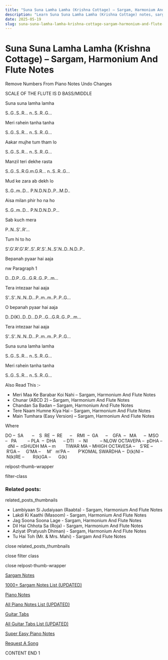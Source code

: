 ```yaml
---
title: "Suna Suna Lamha Lamha (Krishna Cottage) – Sargam, Harmonium And Flute Notes"
description: "Learn Suna Suna Lamha Lamha (Krishna Cottage) notes, sargam, harmonium notations and flute notes. Easy step-by-step tutorial for beginners."
date: 2025-05-19
slug: suna-suna-lamha-lamha-krishna-cottage-sargam-harmonium-and-flute-notes
---
```


# Suna Suna Lamha Lamha (Krishna Cottage) – Sargam, Harmonium And Flute Notes

Remove Numbers From Piano Notes
Undo Changes

SCALE OF THE FLUTE IS D BASS/MIDDLE

Suna suna lamha lamha

S..G..S..R… n..S..R..G…

Meri rahein tanha tanha

S..G..S..R… n..S..R..G…

Aakar mujhe tum tham lo

S..G..S..R… n..S..R..G…

Manzil teri dekhe rasta

S..G..S..R.G.m.G.R… n..S..R..G…

Mud ke zara ab dekh lo

S..G..m..D… P.N.D.N.D..P…M.D..

Aisa milan phir ho na ho

S..G..m..D… P.N.D.N.D..P…

Sab kuch mera

P..N..S’..R’…

Tum hi to ho

S’.G’.R’.G’.R’..S’..R’.S’..N..S’.N..D..N.D..P..

Bepanah pyaar hai aaja

nw Paragraph 1

D…D.P…G…G.R..G..P…m…

Tera intezaar hai aaja

S’..S’..N..N..D…P..m..m..P..P..G…

O bepanah pyaar hai aaja

D..D(K)..D..D…D.P…G…G.R..G..P…m…

Tera intezaar hai aaja

S’..S’..N..N..D…P..m..m..P..P..G…

Suna suna lamha lamha

S..G..S..R… n..S..R..G…

Meri rahein tanha tanha

S..G..S..R… n..S..R..G…

Also Read This :-

* Meri Maa Ke Barabar Koi Nahi – Sargam, Harmonium And Flute Notes
* Chunar (ABCD 2) – Sargam, Harmonium And Flute Notes
* Chandan Sa Badan – Sargam, Harmonium And Flute Notes
* Tere Naam Humne Kiya Hai – Sargam, Harmonium And Flute Notes
* Main Tumhara (Easy Version) – Sargam, Harmonium And Flute Notes

Where

DO –  SA       –    S  RE  –  RE      –    RMI  –  GA      –    GFA  –   MA      –  MSO  –   PA         – PLA  –  DHA      – DTI    –  NI          – NLOW OCTAVEPA –  pDHA –  dNI –  nSHUDH MA – m        TIWAR MA – MHIGH OCTAVESA –    S’RE –     R’GA –     G’MA –     M’   m’PA –       P’KOMAL SWARDHA –  D(k)NI –       N(k)RE –       R(k)GA –      G(k)

relpost-thumb-wrapper

filter-class

### Related posts:

related_posts_thumbnails

* Lambiyaan Si Judaiyaan (Raabta) - Sargam, Harmonium And Flute Notes
* Lakdi Ki Kaathi (Masoom) - Sargam, Harmonium And Flute Notes
* Jag Soona Soona Lage - Sargam, Harmonium And Flute Notes
* Dil Hai Chhota Sa (Roja) - Sargam, Harmonium And Flute Notes
* Aziyat (Pratyush Dhiman) - Sargam, Harmonium And Flute Notes
* Tu Hai Toh (Mr. & Mrs. Mahi) - Sargam And Flute Notes

close related_posts_thumbnails

close filter class

close relpost-thumb-wrapper

[Sargam Notes](https://www.notationsworld.com/sargam-notes.html)

[1000+ Sargam Notes List (UPDATED)](https://www.notationsworld.com/all-songs-list-sargam-notes.html)

[Piano Notes](https://www.notationsworld.com/piano-notes.html)

[All Piano Notes List (UPDATED)](https://www.notationsworld.com/all-songs-list-piano-notes.html)

[Guitar Tabs](https://www.notationsworld.com/guitar-tabs.html)

[All Guitar Tabs List (UPDATED)](https://www.notationsworld.com/all-songs-list-guitar-tabs.html)

[Super Easy Piano Notes](https://studywall.in/)

[Request A Song](https://www.notationsworld.com/request-a-song.html)

CONTENT END 1

